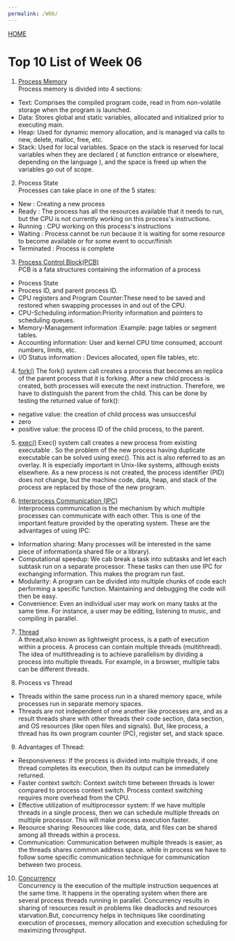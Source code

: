 ```yaml
---
permalink: /W06/
---
```


[HOME](../)

# Top 10 List of Week 06

1. [Process Memory](https://www.tutorialspoint.com/operating_system/os_processes.htm)  
Process memory is divided into 4 sections:
- Text: Comprises the compiled program code, read in from non-volatile storage when the program is launched.
- Data: Stores global and static variables, allocated and initialized prior to executing main.
- Heap: Used for dynamic memory allocation, and is managed via calls to new, delete, malloc, free, etc.
- Stack: Used for local variables. Space on the stack is reserved for local variables when they are declared 
( at function entrance or elsewhere, depending on the language ), and the space is freed up when the variables go out of scope. 

2. Process State  
Processes can take place in one of the 5 states:
- New : Creating a new process
- Ready : The process has all the resources available that it needs to run, but the CPU is not currently working on this process's instructions.
- Running : CPU working on this process's instructions
- Waiting : Process cannot be run because it is waiting for some resource to become available or for some event to occur/finish
- Terminated : Process is complete

3. [Process Control Block(PCB)](https://en.wikipedia.org/wiki/Process_control_block)  
PCB is a fata structures containing the information of a process
- Process State 
- Process ID, and parent process ID.
- CPU registers and Program Counter:These need to be saved and restored when swapping processes in and out of the CPU.
- CPU-Scheduling information:Priority information and pointers to scheduling queues.
- Memory-Management information :Example: page tables or segment tables.
- Accounting information: User and kernel CPU time consumed, account numbers, limits, etc.
- I/O Status information : Devices allocated, open file tables, etc.

4. [fork()](https://en.wikipedia.org/wiki/Fork_(system_call))  
The fork() system call creates a process that becomes an replica of the parent process that it is forking.
After a new child process is created, both processes will execute the next instruction. Therefore, we have to distinguish the parent from the child.
This can be done by testing the returned value of fork():
- negative value: the creation of child process was unsuccesful
- zero
- positive value: the process ID of the child process, to the parent. 

5. [exec()](https://en.wikipedia.org/wiki/Exec_(system_call))  
Exec() system call creates a new process from existing executable . So the problem of the new process having duplicate executable can be solved using exec().
This act is also referred to as an overlay. It is especially important in Unix-like systems, although exists elsewhere. As a new process is not created, 
the process identifier (PID) does not change, but the machine code, data, heap, and stack of the process are replaced by those of the new program.

6. [Interprocess Communication (IPC)](https://www.geeksforgeeks.org/inter-process-communication-ipc/)  
Interprocess communication is the mechanism by which multiple processes can communicate with each other. This is one of the important feature provided by the operating system.
These are the advantages of using IPC:
- Information sharing: Many processes will be interested in the same piece of information(a shared file or a library).
- Computational speedup: We cab break a task into subtasks and let each subtask run on a separate processor. These tasks can then use IPC for exchanging information. This makes the program run fast.
- Modularity: A program can be divided into multiple chunks of code each performing a specific function. Maintaining and debugging the code will then be easy.
- Convenience: Even an individual user may work on many tasks at the same time. For instance, a user may be editing, listening to music, and compiling in parallel.

7. [Thread](https://www.tutorialspoint.com/operating_system/os_multi_threading.htm)  
A thread,also known as lightweight process, is a path of execution within a process. A process can contain multiple threads (multithread). The idea of multithreading is to achieve
parallelism by dividing a process into multiple threads. For example, in a browser, multiple tabs can be different threads.

8. Process vs Thread  
- Threads within the same process run in a shared memory space, while processes run in separate memory spaces.
- Threads are not independent of one another like processes are, and as a result threads share with other threads their code section, data section, and OS resources (like open files and signals). 
But, like process, a thread has its own program counter (PC), register set, and stack space.

9. Advantages of Thread:  
- Responsiveness: If the process is divided into multiple threads, if one thread completes its execution, then its output can be immediately returned.
- Faster context switch: Context switch time between threads is lower compared to process context switch. Process context switching requires more overhead from the CPU.
- Effective utilization of multiprocessor system: If we have multiple threads in a single process, then we can schedule multiple threads on multiple processor. This will make process execution faster.
- Resource sharing: Resources like code, data, and files can be shared among all threads within a process.
- Communication: Communication between multiple threads is easier, as the threads shares common address space. while in process we have to follow some specific communication technique for communication between two process.

10. [Concurrency](https://sceweb.uhcl.edu/helm/RationalUnifiedProcess/process/workflow/ana_desi/co_cncry.htm)  
Concurrency is the execution of the multiple instruction sequences at the same time.  It happens in the operating system when there are several process threads running in parallel. 
Concurrency results in sharing of resources result in problems like deadlocks and resources starvation.But, concurrency helps in techniques like coordinating execution of processes, memory allocation and execution scheduling for maximizing throughput.
